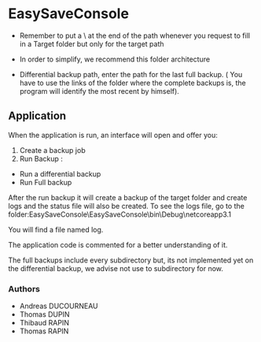 # EasySaveConsole

- Remember to put a \ at the end of the path whenever you request to fill in a Target folder but only for the target path

-  In order to simplify, we recommend this folder architecture

- Differential backup path, enter the path for the last full backup. ( You have to use the links of the folder where the complete backups is, the program will identify the most recent by himself).

## Application
When the application is run, an interface will open and offer you:

1. Create a backup job
2. Run Backup :
- Run a differential backup
- Run Full backup

After the run backup it will create a backup of the target folder and create logs and the status file will also be created. To see the logs file, go to the
folder:EasySaveConsole\EasySaveConsole\bin\Debug\netcoreapp3.1

You will find a file named log.

The application code is commented for a better understanding of it.

The full backups include every subdirectory but, its not implemented yet on the differential backup, we advise not use to subdirectory for now.

### Authors
- Andreas DUCOURNEAU
- Thomas DUPIN
- Thibaud RAPIN
- Thomas RAPIN